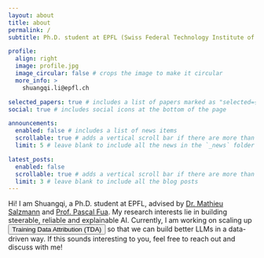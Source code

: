 ```yaml
---
layout: about
title: about
permalink: /
subtitle: Ph.D. student at EPFL (Swiss Federal Technology Institute of Lausanne)

profile:
  align: right
  image: profile.jpg
  image_circular: false # crops the image to make it circular
  more_info: >
    shuangqi.li@epfl.ch

selected_papers: true # includes a list of papers marked as "selected={true}"
social: true # includes social icons at the bottom of the page

announcements:
  enabled: false # includes a list of news items
  scrollable: true # adds a vertical scroll bar if there are more than 3 news items
  limit: 5 # leave blank to include all the news in the `_news` folder

latest_posts:
  enabled: false
  scrollable: true # adds a vertical scroll bar if there are more than 3 new posts items
  limit: 3 # leave blank to include all the blog posts
---
```


Hi! I am Shuangqi, a Ph.D. student at EPFL, advised by [Dr. Mathieu Salzmann](https://people.epfl.ch/mathieu.salzmann/) and [Prof. Pascal Fua](https://people.epfl.ch/pascal.fua). My research interests lie in building steerable, reliable and explainable AI. Currently, I am working on scaling up <button type="button" class="btn btn-link p-0 align-baseline tda-popover" data-toggle="popover" data-trigger="focus" data-placement="top" data-html="true" data-content="Training Data Attribution quantifies which training examples most influence a model’s prediction for a given test case.">Training Data Attribution (TDA)</button> so that we can build better LLMs in a data-driven way. If this sounds interesting to you, feel free to reach out and discuss with me!

<script>
window.addEventListener('load', function() {
  if (window.jQuery && typeof jQuery.fn.popover === 'function') {
    jQuery('[data-toggle="popover"]').popover();
  } else if (window.bootstrap && window.bootstrap.Popover) {
    var triggers = document.querySelectorAll('[data-toggle="popover"]');
    Array.prototype.forEach.call(triggers, function(el){
      new bootstrap.Popover(el);
    });
  }
});
</script>
